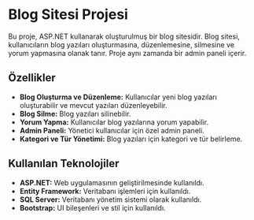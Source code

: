 # Blog Sitesi Projesi

Bu proje, ASP.NET kullanarak oluşturulmuş bir blog sitesidir. 
Blog sitesi, kullanıcıların blog yazıları oluşturmasına, düzenlemesine, silmesine ve yorum yapmasına olanak tanır. Proje aynı zamanda bir admin paneli içerir.

## Özellikler

- **Blog Oluşturma ve Düzenleme:** Kullanıcılar yeni blog yazıları oluşturabilir ve mevcut yazıları düzenleyebilir.
- **Blog Silme:** Blog yazıları silinebilir.
- **Yorum Yapma:** Kullanıcılar blog yazılarına yorum yapabilir.
- **Admin Paneli:** Yönetici kullanıcılar için özel admin paneli.
- **Kategori ve Tür Yönetimi:** Blog yazıları için kategori ve tür belirleme.

## Kullanılan Teknolojiler

- **ASP.NET:** Web uygulamasının geliştirilmesinde kullanıldı.
- **Entity Framework:** Veritabanı işlemleri için kullanıldı.
- **SQL Server:** Veritabanı yönetim sistemi olarak kullanıldı.
- **Bootstrap:** UI bileşenleri ve stil için kullanıldı.
